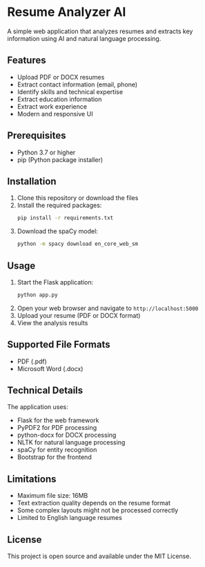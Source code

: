 # Resume Analyzer AI

A simple web application that analyzes resumes and extracts key information using AI and natural language processing. 

## Features

- Upload PDF or DOCX resumes
- Extract contact information (email, phone)
- Identify skills and technical expertise
- Extract education information
- Extract work experience
- Modern and responsive UI

## Prerequisites

- Python 3.7 or higher
- pip (Python package installer)

## Installation

1. Clone this repository or download the files
2. Install the required packages:
   ```bash
   pip install -r requirements.txt
   ```
3. Download the spaCy model:
   ```bash
   python -m spacy download en_core_web_sm 
   ```

## Usage

1. Start the Flask application:
   ```bash
   python app.py
   ```
2. Open your web browser and navigate to `http://localhost:5000`
3. Upload your resume (PDF or DOCX format)
4. View the analysis results

## Supported File Formats

- PDF (.pdf)
- Microsoft Word (.docx)

## Technical Details

The application uses:
- Flask for the web framework
- PyPDF2 for PDF processing
- python-docx for DOCX processing
- NLTK for natural language processing
- spaCy for entity recognition
- Bootstrap for the frontend

## Limitations

- Maximum file size: 16MB
- Text extraction quality depends on the resume format
- Some complex layouts might not be processed correctly
- Limited to English language resumes

## License

This project is open source and available under the MIT License. 
